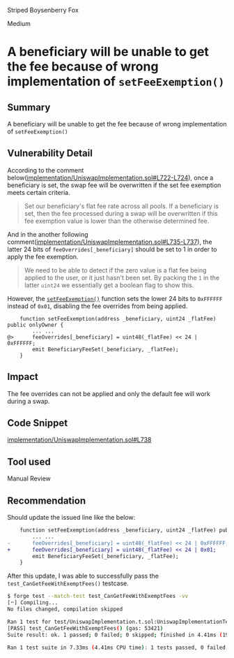 Striped Boysenberry Fox

Medium

# A beneficiary will be unable to get the fee because of wrong implementation of `setFeeExemption()`

## Summary

A beneficiary will be unable to get the fee because of wrong implementation of `setFeeExemption()`

## Vulnerability Detail

According to the comment below([implementation/UniswapImplementation.sol#L722-L724](https://github.com/sherlock-audit/2024-08-flayer/blob/main/flayer/src/contracts/implementation/UniswapImplementation.sol#L722-L724)), once a beneficiary is set, the swap fee will be overwritten if the set fee exemption meets certain criteria.

> Set our beneficiary's flat fee rate across all pools. If a beneficiary is set, then the fee processed during a swap will be overwritten if this fee exemption value is lower than the otherwise determined fee.

And in the another following comment([implementation/UniswapImplementation.sol#L735-L737](https://github.com/sherlock-audit/2024-08-flayer/blob/main/flayer/src/contracts/implementation/UniswapImplementation.sol#L735-L737)), the latter 24 bits of `feeOverrides[_beneficiary]` should be set to 1 in order to apply the fee exemption.

> We need to be able to detect if the zero value is a flat fee being applied to the user, or it just hasn't been set. By packing the `1` in the latter `uint24` we essentially get a boolean flag to show this.

However, the [`setFeeExemption()`](https://github.com/sherlock-audit/2024-08-flayer/blob/main/flayer/src/contracts/implementation/UniswapImplementation.sol#L729-L740) function sets the lower 24 bits to `0xFFFFFF` instead of `0x01`, disabling the fee overrides from being applied.

```solidity
    function setFeeExemption(address _beneficiary, uint24 _flatFee) public onlyOwner {
        ... ...
@>      feeOverrides[_beneficiary] = uint48(_flatFee) << 24 | 0xFFFFFF;
        emit BeneficiaryFeeSet(_beneficiary, _flatFee);
    }
```

## Impact

The fee overrides can not be applied and only the default fee will work during a swap.

## Code Snippet

[implementation/UniswapImplementation.sol#L738](https://github.com/sherlock-audit/2024-08-flayer/blob/main/flayer/src/contracts/implementation/UniswapImplementation.sol#L738)

## Tool used

Manual Review

## Recommendation

Should update the issued line like the below:

```diff
    function setFeeExemption(address _beneficiary, uint24 _flatFee) public onlyOwner {
        ... ...
-       feeOverrides[_beneficiary] = uint48(_flatFee) << 24 | 0xFFFFFF;
+       feeOverrides[_beneficiary] = uint48(_flatFee) << 24 | 0x01;
        emit BeneficiaryFeeSet(_beneficiary, _flatFee);
    }
```

After this update, I was able to successfully pass the `test_CanGetFeeWithExemptFees()` testcase.

```bash
$ forge test --match-test test_CanGetFeeWithExemptFees -vv
[⠒] Compiling...
No files changed, compilation skipped

Ran 1 test for test/UniswapImplementation.t.sol:UniswapImplementationTest
[PASS] test_CanGetFeeWithExemptFees() (gas: 53421)
Suite result: ok. 1 passed; 0 failed; 0 skipped; finished in 4.41ms (193.10µs CPU time)

Ran 1 test suite in 7.33ms (4.41ms CPU time): 1 tests passed, 0 failed, 0 skipped (1 total tests)
```

